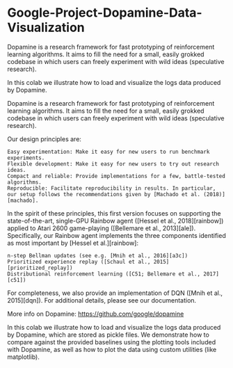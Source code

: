 # Google-Project-Dopamine-Data-Visualization
Dopamine is a research framework for fast prototyping of reinforcement learning algorithms. It aims to fill the need for a small, easily grokked codebase in which users can freely experiment with wild ideas (speculative research).



In this colab we illustrate how to load and visualize the logs data produced by Dopamine.

Dopamine is a research framework for fast prototyping of reinforcement learning algorithms. It aims to fill the need for a small, easily grokked codebase in which users can freely experiment with wild ideas (speculative research).

Our design principles are:

    Easy experimentation: Make it easy for new users to run benchmark experiments.
    Flexible development: Make it easy for new users to try out research ideas.
    Compact and reliable: Provide implementations for a few, battle-tested algorithms.
    Reproducible: Facilitate reproducibility in results. In particular, our setup follows the recommendations given by [Machado et al. (2018)][machado].

In the spirit of these principles, this first version focuses on supporting the state-of-the-art, single-GPU Rainbow agent ([Hessel et al., 2018][rainbow]) applied to Atari 2600 game-playing ([Bellemare et al., 2013][ale]). Specifically, our Rainbow agent implements the three components identified as most important by [Hessel et al.][rainbow]:

    n-step Bellman updates (see e.g. [Mnih et al., 2016][a3c])
    Prioritized experience replay ([Schaul et al., 2015][prioritized_replay])
    Distributional reinforcement learning ([C51; Bellemare et al., 2017][c51])

For completeness, we also provide an implementation of DQN ([Mnih et al., 2015][dqn]). For additional details, please see our documentation.

More info on Dopamine: https://github.com/google/dopamine

In this colab we illustrate how to load and visualize the logs data produced by Dopamine, which are stored as pickle files. We demonstrate how to compare against the provided baselines using the plotting tools included with Dopamine, as well as how to plot the data using custom utilities (like matplotlib).
